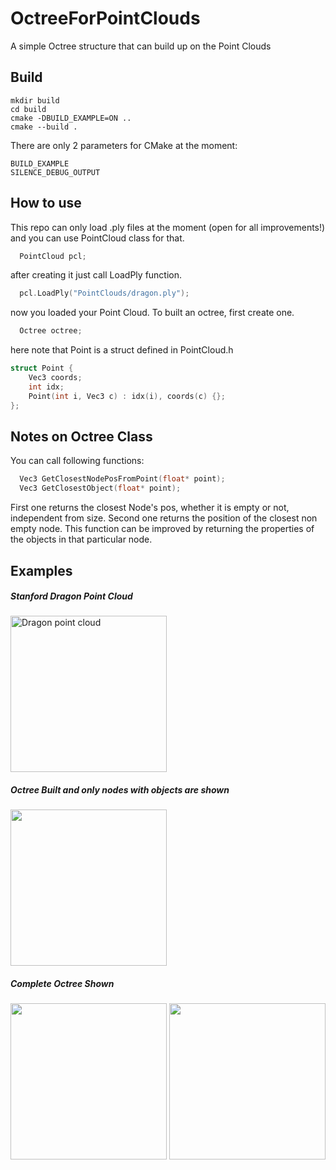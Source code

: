 # OctreeForPointClouds
A simple Octree structure that can build up on the Point Clouds
## Build
```
mkdir build
cd build
cmake -DBUILD_EXAMPLE=ON ..
cmake --build .
```
There are only 2 parameters for CMake at the moment:
```
BUILD_EXAMPLE
SILENCE_DEBUG_OUTPUT
```

## How to use
This repo can only load .ply files at the moment (open for all improvements!) and you can use PointCloud class for that.
```c++
  PointCloud pcl;
```
after creating it just call LoadPly function.
```c++
  pcl.LoadPly("PointClouds/dragon.ply");
```
now you loaded your Point Cloud.
To built an octree, first create one.
```c++
  Octree octree;
```
here note that Point is a struct defined in PointCloud.h
```c++
struct Point {
	Vec3 coords;
	int idx;
	Point(int i, Vec3 c) : idx(i), coords(c) {};
};
```

## Notes on Octree Class

You can call following functions:
```c++
  Vec3 GetClosestNodePosFromPoint(float* point);
  Vec3 GetClosestObject(float* point);
```
First one returns the closest Node's pos, whether it is empty or not, independent from size.
Second one returns the position of the closest non empty node. This function can be improved by returning the properties of the objects in that particular node.
## Examples
##### Stanford Dragon Point Cloud
 <img  width="250" src= "https://user-images.githubusercontent.com/39909689/179322471-4fa69af2-231d-49fb-b182-940debe50912.png" alt="Dragon point cloud" right-margin:900px/> 
 
##### Octree Built and only nodes with objects are shown
 
<img src="https://user-images.githubusercontent.com/39909689/179322494-151320bd-80e1-44c4-b188-19fbad2b2596.png" width="250" />

##### Complete Octree Shown
<p float="center">
  <img src= "https://user-images.githubusercontent.com/39909689/179322382-a9eb26de-acdc-424e-9619-4c83da7048e6.png" width="250" />
  <img src="https://user-images.githubusercontent.com/39909689/179324322-cc6959b1-8d4e-4665-8d36-849101d30a3d.png" width="250" /> 
</p>
